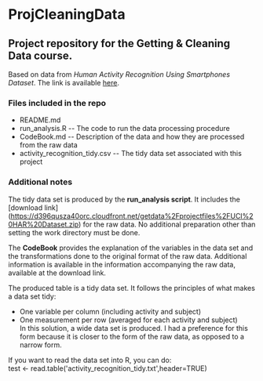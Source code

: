 ProjCleaningData
================

## Project repository for the Getting &amp; Cleaning Data course.
Based on data from *Human Activity Recognition Using Smartphones Dataset*. The link is available
[here](http://archive.ics.uci.edu/ml/datasets/Human+Activity+Recognition+Using+Smartphones#).

### Files included in the repo
* README.md
* run_analysis.R -- The code to run the data processing procedure
* CodeBook.md -- Description of the data and how they are processed from the raw data
* activity_recognition_tidy.csv -- The tidy data set associated with this project

### Additional notes
The tidy data set is produced by the **run_analysis script**. It includes the [download link]
(https://d396qusza40orc.cloudfront.net/getdata%2Fprojectfiles%2FUCI%20HAR%20Dataset.zip) 
for the raw data. No additional preparation other than setting the work directory must be done. 

The **CodeBook** provides the explanation of the variables in the data set and the 
transformations done to the original format of the raw data. Additional information
is available in the information accompanying the raw data, available at the download
link. 

The produced table is a tidy data set. It follows the principles of what makes a 
data set tidy: 
- One variable per column (including activity and subject)
- One measurement per row (averaged for each activity and subject)  
In this solution, a wide data set is produced. I had a preference for this form because 
it is closer to the form of the raw data, as opposed to a narrow form.

If you want to read the data set into R, you can do:  
test <- read.table('activity_recognition_tidy.txt',header=TRUE)

